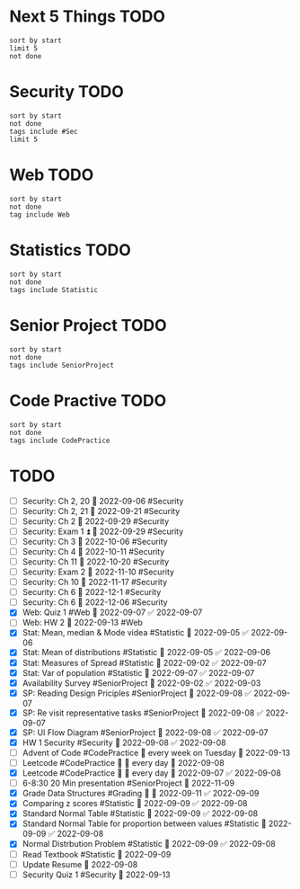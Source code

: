 # Next 5 Things TODO
```tasks
sort by start
limit 5
not done
```

# Security TODO
```tasks
sort by start
not done
tags include #Sec
limit 5
```
# Web TODO
```tasks
sort by start
not done
tag include Web
```
# Statistics TODO
```tasks
sort by start
not done
tags include Statistic
```
# Senior Project TODO
```tasks
sort by start
not done
tags include SeniorProject
```
# Code Practive TODO
```tasks
sort by start
not done
tags include CodePractice
```

# TODO
- [ ] Security: Ch 2, 20 📅 2022-09-06 #Security
- [ ] Security: Ch 2, 21 📅 2022-09-21 #Security
- [ ] Security: Ch 2 📅 2022-09-29 #Security 
- [ ] Security: Exam 1 ⏫ 📅 2022-09-29 #Security
- [ ] Security: Ch 3 📅 2022-10-06 #Security
- [ ] Security: Ch 4 📅 2022-10-11 #Security
- [ ] Security: Ch 11 📅 2022-10-20 #Security
- [ ] Security: Exam 2 📅 2022-11-10 #Security
- [ ] Security: Ch 10 📅 2022-11-17 #Security
- [ ] Security: Ch 6 📅 2022-12-1 #Security
- [ ] Security: Ch 6 📅 2022-12-06 #Security
- [x] Web: Quiz 1 #Web 📅 2022-09-07 ✅ 2022-09-07
- [ ] Web: HW 2 📅 2022-09-13 #Web
- [x] Stat: Mean, median & Mode videa #Statistic 📅 2022-09-05 ✅ 2022-09-06
- [x] Stat: Mean of distributions #Statistic 📅 2022-09-05 ✅ 2022-09-06
- [x] Stat: Measures of Spread #Statistic 📅 2022-09-02 ✅ 2022-09-07
- [x] Stat: Var of population #Statistic 📅 2022-09-07 ✅ 2022-09-07
- [x] Availability Survey #SeniorProject 📅 2022-09-02 ✅ 2022-09-03
- [x] SP: Reading Design Priciples #SeniorProject 📅 2022-09-08 ✅ 2022-09-07
- [x] SP: Re visit representative tasks #SeniorProject 📅 2022-09-08 ✅ 2022-09-07
- [x] SP: UI Flow Diagram #SeniorProject 📅 2022-09-08 ✅ 2022-09-07
- [x] HW 1 Security #Security 📅 2022-09-08 ✅ 2022-09-08
- [ ] Advent of Code #CodePractice 🔁 every week on Tuesday 📅 2022-09-13
- [ ] Leetcode #CodePractice 🔽 🔁 every day 📅 2022-09-08
- [x] Leetcode #CodePractice 🔽 🔁 every day 📅 2022-09-07 ✅ 2022-09-08
- [ ] 6-8:30 20 Min presentation #SeniorProject 📅 2022-11-09
- [x] Grade Data Structures #Grading 🔼 📅 2022-09-11 ✅ 2022-09-09
- [x] Comparing z scores #Statistic 📅 2022-09-09 ✅ 2022-09-08
- [x] Standard Normal Table #Statistic 📅 2022-09-09 ✅ 2022-09-08
- [x] Standard Normal Table for proportion between values #Statistic 📅 2022-09-09 ✅ 2022-09-08
- [x] Normal Distrbution Problem #Statistic 📅 2022-09-09 ✅ 2022-09-08
- [ ] Read Textbook #Statistic 📅 2022-09-09
- [ ] Update Resume 📅 2022-09-08
- [ ] Security Quiz 1 #Security 📅 2022-09-13